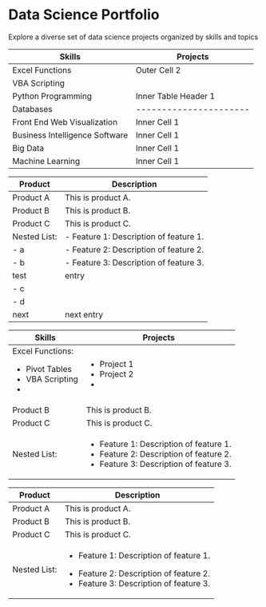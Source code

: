 # Data Science Portfolio
Explore a diverse set of data science projects organized by skills and topics

| Skills               | Projects             |
|----------------------|----------------------|
| Excel Functions         | Outer Cell 2         |
| VBA Scripting         |                      |
| Python Programming                     | Inner Table Header 1 | Inner Table Header 2 |
| Databases                     |----------------------|----------------------|
| Front End Web Visualization                     | Inner Cell 1         | Inner Cell 2         |
| Business Intelligence Software                    | Inner Cell 1         | Inner Cell 2         |
| Big Data                     | Inner Cell 1         | Inner Cell 2         |
| Machine Learning                     | Inner Cell 1         | Inner Cell 2         |

| Product       | Description                                   |
|---------------|-----------------------------------------------|
| Product A     | This is product A.                            |
| Product B     | This is product B.                            |
| Product C     | This is product C.                            |
| Nested List:  | - Feature 1: Description of feature 1.        |
- a               | - Feature 2: Description of feature 2.        |
- b               | - Feature 3: Description of feature 3.        |
| test | entry|
- c | |
- d | |
| next | next entry |


| Skills      | Projects                                             |
|---------------|----------------------------------------------------------|
|Excel Functions: <ul><li>Pivot Tables</li><li>VBA Scripting</li><li></ul>| <ul><li>Project 1</li><li>Project 2</li><li></ul>|
| Product B     | This is product B.                                       |
| Product C     | This is product C.                                       |
| Nested List:  | <ul><li>Feature 1: Description of feature 1.</li><li>Feature 2: Description of feature 2.</li><li>Feature 3: Description of feature 3.</li></ul> |

| Product       | Description                                              |
|---------------|----------------------------------------------------------|
| Product A     | This is product A.                                       |
| Product B     | This is product B.                                       |
| Product C     | This is product C.                                       |
| Nested List:  | <ul><li>Feature 1: Description of feature 1.</li></ul><ul><li>Feature 2: Description of feature 2.</li><li>Feature 3: Description of feature 3.</li></ul> |
